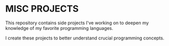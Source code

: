 # MISC PROJECTS

This repository contains side projects I've working on to deepen my knowledge of my favorite programming languages.

I create these projects to better understand crucial programming concepts.
